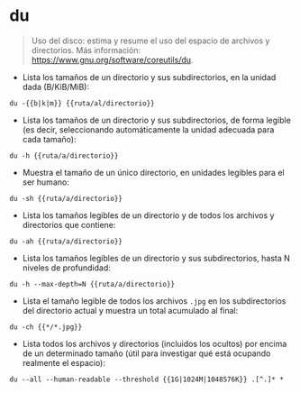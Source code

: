 # du

> Uso del disco: estima y resume el uso del espacio de archivos y directorios.
> Más información: <https://www.gnu.org/software/coreutils/du>.

- Lista los tamaños de un directorio y sus subdirectorios, en la unidad dada (B/KiB/MiB):

`du -{{b|k|m}} {{ruta/al/directorio}}`

- Lista los tamaños de un directorio y sus subdirectorios, de forma legible (es decir, seleccionando automáticamente la unidad adecuada para cada tamaño):

`du -h {{ruta/a/directorio}}`

- Muestra el tamaño de un único directorio, en unidades legibles para el ser humano:

`du -sh {{ruta/a/directorio}}`

- Lista los tamaños legibles de un directorio y de todos los archivos y directorios que contiene:

`du -ah {{ruta/a/directorio}}`

- Lista los tamaños legibles de un directorio y sus subdirectorios, hasta N niveles de profundidad:

`du -h --max-depth=N {{ruta/a/directorio}}`

- Lista el tamaño legible de todos los archivos `.jpg` en los subdirectorios del directorio actual y muestra un total acumulado al final:

`du -ch {{*/*.jpg}}`

- Lista todos los archivos y directorios (incluidos los ocultos) por encima de un determinado tamaño (útil para investigar qué está ocupando realmente el espacio):

`du --all --human-readable --threshold {{1G|1024M|1048576K}} .[^.]* *`
